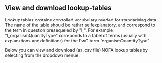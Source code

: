 ## View and download lookup-tables 
Lookup tables contains controlled vocubulary needed for standarising data. The name of the table should be rather selfexplanatory, and correspond to the term in question presequeled by "l_". For example "l_organismQuantityType" correponds to a tabel of terms (usually with explanations and definitions) for the DwC term "organismQuantityType".

Below you can view and download (as .csv file) NOFA lookup tables by selecting from the dropdown menue. 
